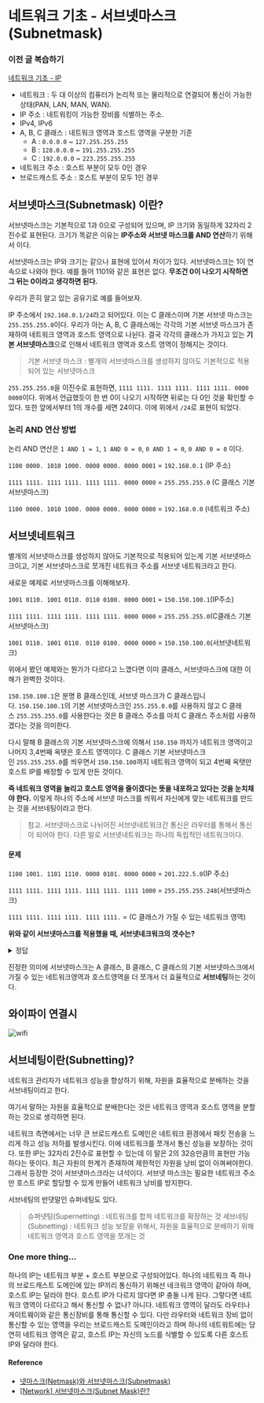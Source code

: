 # 네트워크 기초 - 서브넷마스크(Subnetmask)

### 이전 글 복습하기

[네트워크 기초 - IP](https://github.com/im-d-team/Dev-Docs/blob/master/Network/IP.md)

- 네트워크 : 두 대 이상의 컴퓨터가 논리적 또는 물리적으로 연결되어 통신이 가능한 상태(PAN, LAN, MAN, WAN).
- IP 주소 : 네트워킹이 가능한 장비를 식별하는 주소.
- IPv4, IPv6
- A, B, C 클래스 : 네트워크 영역과 호스트 영역을 구분한 기준
  - A : `0.0.0.0` ~ `127.255.255.255`
  - B : `128.0.0.0` ~ `191.255.255.255`
  - C : `192.0.0.0` ~ `223.255.255.255`
- 네트워크 주소 : 호스트 부분이 모두 0인 경우
- 브로드캐스트 주소 : 호스트 부분이 모두 1인 경우

## 서브넷마스크(Subnetmask) 이란?

서브넷마스크는 기본적으로 1과 0으로 구성되어 있으며, IP 크기와 동일하게 32자리 2진수로 표현된다. 크기가 똑같은 이유는 **IP주소와 서브넷 마스크를 AND 연산**하기 위해서 이다.

서브넷마스크는 IP와 크기는 같으나 표현에 있어서 차이가 있다. 서브넷마스크는 1이 연속으로 나와야 한다. 예를 들어 1101와 같은 표현은 없다. **무조건 0이 나오기 시작하면 그 뒤는 0이라고 생각하면 된다.**

우리가 흔히 알고 있는 공유기로 예를 들어보자.

IP 주소에서 `192.168.0.1/24`라고 되어있다. 이는 C 클래스이며 기본 서브넷 마스크는 `255.255.255.0`이다. 우리가 아는 A, B, C 클래스에는 각각의 기본 서브넷 마스크가 존재하여 네트워크 영역과 호스트 영역으로 나뉜다. 결국 각각의 클래스가 가지고 있는 **기본 서브넷마스크**으로 인해서 네트워크 영역과 호스트 영역이 정해지는 것이다.

> 기본 서브넷 마스크 : 별개의 서브넷마스크를 생성하지 않아도 기본적으로 적용되어 있는 서브넷마스크

`255.255.255.0`을 이진수로 표현하면, `1111 1111. 1111 1111. 1111 1111. 0000 0000`이다. 위에서 언급했듯이 한 번 0이 나오기 시작하면 뒤로는 다 0인 것을 확인할 수 있다. 또한 앞에서부터 1의 개수를 세면 24이다. 이에 위에서 `/24`로 표현이 되었다.

### 논리 AND 연산 방법

논리 AND 연산은 `1 AND 1 = 1`, `1 AND 0 = 0`, `0 AND 1 = 0`, `0 AND 0 = 0` 이다.

`1100 0000. 1010 1000. 0000 0000. 0000 0001` = `192.168.0.1` (IP 주소)

`1111 1111. 1111 1111. 1111 1111. 0000 0000` = `255.255.255.0` (C 클래스 기본 서브넷마스크)

`1100 0000. 1010 1000. 0000 0000. 0000 0000` = `192.168.0.0` (네트워크 주소)

## 서브넷네트워크

별개의 서브넷마스크를 생성하지 않아도 기본적으로 적용되어 있는게 기본 서브넷마스크이고, 기본 서브넷마스크로 쪼개진 네트워크 주소를 서브넷 네트워크라고 한다.

새로운 예제로 서브넷마스크를 이해해보자.

`1001 0110. 1001 0110. 0110 0100. 0000 0001` = `150.150.100.1`(IP주소)

`1111 1111. 1111 1111. 1111 1111. 0000 0000` = `255.255.255.0`(C클래스 기본서브넷마스크)

`1001 0110. 1001 0110. 0110 0100. 0000 0000` = `150.150.100.0`(서브넷네트워크)

위에서 봤던 예제와는 뭔가가 다르다고 느꼈다면 이미 클래스, 서브넷마스크에 대한 이해가 완벽한 것이다.

`150.150.100.1`은 분명 B 클래스인데, 서브넷 마스크가 C 클래스입니다. `150.150.100.1`의 기본 서브넷마스크인 `255.255.0.0`를 사용하지 않고 C 클래스 `255.255.255.0`를 사용한다는 것은 B 클래스 주소를 마치 C 클래스 주소처럼 사용하겠다는 것을 의미한다.

다시 말해 B 클래스의 기본 서브넷마스크에 의해서 `150.150` 까지가 네트워크 영역이고 나머지 3,4번째 옥탯은 호스트 영역이다. C 클래스 기본 서브넷마스크인 `255.255.255.0`를 씌우면서 `150.150.100`까지 네트워크 영역이 되고 4번째 옥탯만 호스트 IP를 배정할 수 있게 만든 것이다.

**즉 네트워크 영역을 늘리고 호스트 영역을 줄이겠다는 뜻을 내포하고 있다는 것을 눈치채야 한다.** 이렇게 하나의 주소에 서브넷 마스크를 씌워서 자신에게 맞는 네트워크를 만드는 것을 서브네팅이라고 한다. 

> 참고. 서브넷마스크로 나뉘어진 서브넷네트워크간 통신은 라우터를 통해서 통신이 되어야 한다. 다른 말로 서브넷네트워크는 하나의 독립적인 네트워크이다.

#### 문제

`1100 1001. 1101 1110. 0000 0101. 0000 0000` = `201.222.5.0`(IP 주소)

`1111 1111. 1111 1111. 1111 1111. 1111 1000` = `255.255.255.248`(서브넷마스크)

`1111 1111. 1111 1111. 1111 1111.` = (C 클래스가 가질 수 있는 네트워크 영역)

**위와 같이 서브넷마스크를 적용했을 때, 서브넷네크워크의 갯수는?**

<details>
<summary> 정답 </summary>

 - 사용자가 지정한 네트워크영역(4옥텟 기준) : `11111`
 - 사용자가 지정한 호스트영역(4옥텟 기준) : `000`

8개가 아닌 6개

</details>

진정한 의미에 서브넷마스크는 A 클래스, B 클래스, C 클래스의 기본 서브넷마스크에서 가질 수 있는 네트워크영역과 호스트영역을 더 쪼개서 더 효율적으로 **서브네팅**하는 것이다. 

## 와이파이 연결시

![wifi](https://user-images.githubusercontent.com/24274424/84519539-385cb000-ad0d-11ea-95fe-1b384a4d938f.PNG)

## 서브네팅이란(Subnetting)?

네트워크 관리자가 네트워크 성능을 향상하기 위해, 자원을 효율적으로 분배하는 것을 서브네팅이라고 한다. 

여기서 말하는 자원을 효율적으로 분배한다는 것은 네트워크 영역과 호스트 영역을 분할하는 것으로 생각하면 된다.

네트워크 측면에서는 너무 큰 브로드캐스트 도메인은 네트워크 환경에서 패킷 전송을 느리게 하고 성능 저하를 발생시킨다. 이에 네트워크를 쪼개서 통신 성능을 보장하는 것이다. 또한 IP는 32자리 2진수로 표현할 수 있는데 이 말은 2의 32승만큼의 표현만 가능하다는 뜻이다. 최근 자원의 한계가 존재하여 제한적인 자원을 낭비 없이 아껴써야한다. 그래서 등장한 것이 서브넷마스크라는 녀석이다. 서브넷 마스크는 필요한 네트워크 주소만 호스트 IP로 할당할 수 있게 만들어 네트워크 낭비를 방지한다.

서브네팅의 반댓말인 슈퍼네팅도 있다. 

> 슈퍼넷팅(Supernetting) : 네트워크를 합쳐 네트워크를 확장하는 것
> 세브네팅(Subnetting) : 네트워크 성능 보장을 위해서, 자원을 효율적으로 분배하기 위해 네트워크 영역과 호스트 영역을 쪼개는 것

### One more thing...

하나의 IP는 네트워크 부분 + 호스트 부분으로 구성되어있다. 하나의 네트워크 즉 하나의 브로드캐스트 도메인에 있는 IP끼리 통신하기 위해선 네크워크 영역이 같아야 하며, 호스트 IP는 달라야 한다. 호스트 IP가 다르지 않다면 IP 충돌 나게 된다. 그렇다면 네트워크 영역이 다르다고 해서 통신할 수 없나? 아니다. 네트워크 영역이 달라도 라우터나 게이트웨이와 같은 통신장비를 통해 통신할 수 있다. 다만 라우터와 네트워크 장비 없이 통신할 수 있는 영역을 우리는 브로드캐스트 도메인이라고 하며 하나의 네트워트에는 당연히 네트워크 영역은 같고, 호스트 IP는 자신의 노드를 식별할 수 있도록 다른 호스트 IP와 달라야 한다.

#### Reference 

- [넷마스크(Netmask)와 서브넷마스크(Subnetmask)](https://velog.io/@hidaehyunlee/%EB%84%B7%EB%A7%88%EC%8A%A4%ED%81%ACNetmask%EC%99%80-%EC%84%9C%EB%B8%8C%EB%84%B7%EB%A7%88%EC%8A%A4%ED%81%ACSubnetmask)
- [[Network] 서브넷마스크(Subnet Mask)란?](https://limkydev.tistory.com/166)